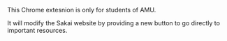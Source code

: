 This Chrome extesnion is only for students of AMU.

It will modify the Sakai website by providing a new button to go directly to important resources.